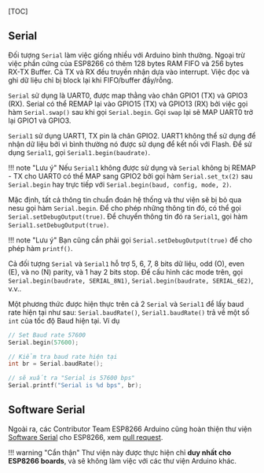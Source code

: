 [TOC]

## Serial

Đối tượng `Serial` làm việc giống nhiều với Arduino bình thường. Ngoại trừ việc phần cứng của ESP8266 có thêm 128 bytes RAM FIFO và 256 bytes RX-TX Buffer. Cả TX và RX đều truyền nhận dựa vào interrupt. Việc đọc và ghi dữ liệu chỉ bị block lại khi FIFO/buffer đầy/rỗng.

`Serial` sử dụng là UART0, được map thằng vào chân GPIO1 (TX) và GPIO3 (RX). Serial có thể REMAP lại vào GPIO15 (TX) và GPIO13 (RX) bởi việc gọi hàm `Serial.swap()` sau khi gọi `Serial.begin`. Gọi `swap` lại sẽ MAP UART0 trở lại GPIO1 và GPIO3.

`Serial1` sử dụng UART1, TX pin là chân GPIO2. UART1 không thể sử dụng để nhận dữ liệu bởi vì bình thường nó được sử dụng để kết nối với Flash. Để sử dụng `Serial1`, gọi `Serial1.begin(baudrate)`.

!!! note "Lưu ý"
    Nếu `Serial1` không được sử dụng và `Serial` không bị REMAP - TX cho UART0 có thể MAP sang GPIO2 bởi gọi hàm `Serial.set_tx(2)` sau `Serial.begin` hay trực tiếp với `Serial.begin(baud, config, mode, 2)`.

Mặc định, tất cả thông tin chuẩn đoán hệ thống và thư viện sẽ bị bỏ qua nesu gọi hàm `Serial.begin`. Để cho phép những thông tin đó, có thể gọi `Serial.setDebugOutput(true)`. Để chuyển thông tin đó ra  `Serial1`, gọi hàm `Serial1.setDebugOutput(true)`.

!!! note "Lưu ý"
    Bạn cũng cần phải gọi `Serial.setDebugOutput(true)` để cho phép hàm `printf()`.

Cả đối tượng `Serial` và `Serial1` hỗ trợ 5, 6, 7, 8 bits dữ liệu, odd (O), even (E), và no (N) parity, và 1 hay 2 bits stop. Để cấu hình các mode trên, gọi `Serial.begin(baudrate, SERIAL_8N1)`, `Serial.begin(baudrate, SERIAL_6E2)`, v.v..

Một phương thức được hiện thực trên cả 2 `Serial` và `Serial1` để lấy baud rate hiện tại như sau: `Serial.baudRate()`, `Serial1.baudRate()` trả về một số `int` của tốc độ Baud hiện tại. Ví dụ
```cpp
// Set Baud rate 57600
Serial.begin(57600);

// Kiểm tra baud rate hiện tại
int br = Serial.baudRate();

// sẽ xuất ra "Serial is 57600 bps"
Serial.printf("Serial is %d bps", br);
```

## Software Serial 

Ngoài ra, các Contributor Team ESP8266 Arduino cũng hoàn thiện thư viện [Software Serial](https://github.com/esp8266/Arduino/blob/master/doc/libraries.md#softwareserial) cho ESP8266, xem [pull request](https://github.com/plerup/espsoftwareserial/pull/22).    

!!! warning "Cẩn thận"
    Thư viện này được thực hiện chỉ  **duy nhất cho ESP8266 boards**, và sẽ không làm việc với các thư viện Arduino khác.
